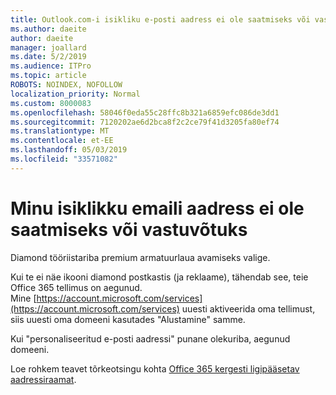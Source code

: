 ```yaml
---
title: Outlook.com-i isikliku e-posti aadress ei ole saatmiseks või vastuvõtuks
ms.author: daeite
author: daeite
manager: joallard
ms.date: 5/2/2019
ms.audience: ITPro
ms.topic: article
ROBOTS: NOINDEX, NOFOLLOW
localization_priority: Normal
ms.custom: 8000083
ms.openlocfilehash: 58046f0eda55c28ffc8b321a6859efc086de3dd1
ms.sourcegitcommit: 7120202ae6d2bca8f2c2ce79f41d3205fa80ef74
ms.translationtype: MT
ms.contentlocale: et-EE
ms.lasthandoff: 05/03/2019
ms.locfileid: "33571082"
---
```

# <a name="my-personalized-email-address-isnt-sending-or-receiving"></a>Minu isiklikku emaili aadress ei ole saatmiseks või vastuvõtuks

Diamond tööriistariba premium armatuurlaua avamiseks valige.

Kui te ei näe ikooni diamond postkastis (ja reklaame), tähendab see, teie Office 365 tellimus on aegunud. Mine [https://account.microsoft.com/services](https://account.microsoft.com/services) uuesti aktiveerida oma tellimust, siis uuesti oma domeeni kasutades "Alustamine" samme.

Kui "personaliseeritud e-posti aadressi" punane olekuriba, aegunud domeeni.

Loe rohkem teavet tõrkeotsingu kohta [Office 365 kergesti ligipääsetav aadressiraamat](https://support.office.com/article/75416a58-b225-4c02-8c07-8979403b427b).